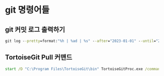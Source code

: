 # git 명령어들

## git 커밋 로그 출력하기

```cmd
git log --pretty=format:"%h | %ad | %s" --after="2023-01-01" --until="2023-01-31" --author="hdmun" --date=iso > ..\2023_01_hdmun.log
```


## TortoiseGit Pull 커맨드

```cmd
start /D "C:\Program Files\TortoiseGit\bin" TortoiseGitProc.exe /command:pull /path:"repo path"
```